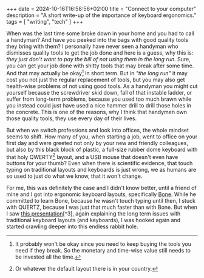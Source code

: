 +++
date = 2024-10-16T16:58:56+02:00
title = "Connect to your computer"
description = "A short write-up of the importance of keyboard ergonomics."
tags = [ "writing", "tech" ]
+++

When was the last time some broke down in your home and you had to call a handyman? And have you peeked into the bags with good quality tools they bring with them? I personally have never seen a handyman who dismisses quality tools to get the job done and here is a guess, why this is: *they just don't want to pay the bill of not using them in the long run*.
Sure, you can get your job done with shitty tools that may break after some time.
And that may actually be okay[^1] in short term.
But in *"the long run"* it may cost you not just the regular replacement of tools, but you may also get health-wise problems of not using good tools.
As a handyman you might cut yourself because the screwdriver skid down, fall of that instable ladder, or suffer from long-term problems, because you used too much brawn while you instead could just have used a nice hammer drill to drill those holes in the concrete.
This is one of the reasons, why I think that handymen own those quality tools, they use every day of their lives.

But when we switch professions and look into offices, the whole mindset seems to shift.
How many of you, when starting a job, went to office on your first day and were greeted not only by your new and friendly colleagues, but also by this black block of plastic, a full-size rubber dome keyboard with that holy QWERTY[^2] layout, and a USB mouse that doesn't even have buttons for your thumb?
Even when there is scientific evidence, that touch typing on traditional layouts and keyboards is just wrong, we as humans are so used to just do what we know, that it won't change.
<!-- TODO: add https://journals.sagepub.com/doi/10.1177/001872087201400110 -->

For me, this was definitely the case and I didn't know better, until a friend of mine and I got into ergonomic keyboard layouts, specifically [Bone](https://neo-layout.org/Layouts/bone/).
While he committed to learn Bone, because he wasn't touch typing until then, I stuck with QUERTZ, because I was just that much faster than with Bone.
But when I saw [this presentation](https://media.ccc.de/v/gpn22-498-tastaturen-ein-drama-mit-10-fingern)[^3], again explaining the long term issues with traditional keyboard layouts (and keyboards), I was hooked again and started crawling deeper into this endless rabbit hole.

<!-- TODO:
    - Those hurt you in the long run as well but never get discussed
    - There are way better alternatives and actual science to confirm bad setup (name dvorak, name paper on tenting from the 80s)
    - Present some keyboard layouts and why they are better
    - Present some keyboards and why they are better
-->


[^1]: It probably won't be okay since you need to keep buying the tools you need if they break. So the monetary and time-wise value still needs to be invested all the time.
[^2]: Or whatever the default layout there is in your country.
